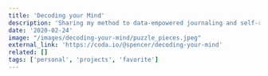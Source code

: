 ```yaml
---
title: 'Decoding your Mind'
description: 'Sharing my method to data-empowered journaling and self-reflection'
date: '2020-02-24'
image: "/images/decoding-your-mind/puzzle_pieces.jpeg"
external_link: 'https://coda.io/@spencer/decoding-your-mind'
related: []
tags: ['personal', 'projects', 'favorite']
---
```

